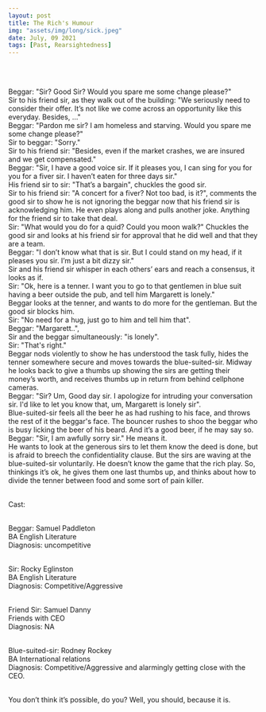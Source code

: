 ```yaml
---
layout: post
title: The Rich's Humour
img: "assets/img/long/sick.jpeg"
date: July, 09 2021
tags: [Past, Rearsightedness]
---
```

  
<br><br>
<div align="left">

Beggar: "Sir? Good Sir? Would you spare me some change please?" <br>
Sir to his friend sir, as they walk out of the building: "We seriously need to consider their offer. It’s not like we come across an opportunity like this everyday. Besides, …"<br>
Beggar: "Pardon me sir? I am homeless and starving. Would you spare me some change please?"<br>
Sir to beggar: "Sorry." <br>
Sir to his friend sir: "Besides, even if the market crashes, we are insured and we get compensated."<br>
Beggar: "Sir, I have a good voice sir. If it pleases you, I can sing for you for you for a fiver sir. I haven’t eaten for three days sir."<br>
His friend sir to sir: "That’s a bargain", chuckles the good sir. <br>
Sir to his friend sir: "A concert for a fiver? Not too bad, is it?", comments the good sir to show he is not ignoring the beggar now that his friend sir is acknowledging him. He even plays along and pulls another joke. Anything for the friend sir to take that deal. <br>
Sir: "What would you do for a quid? Could you moon walk?" Chuckles the good sir and looks at his friend sir for approval that he did well and that they are a team. <br>
Beggar: "I don’t know what that is sir. But I could stand on my head, if it pleases you sir. I’m just a bit dizzy sir." <br>
Sir and his friend sir whisper in each others’ ears and reach a consensus, it looks as if.<br>
Sir: "Ok, here is a tenner. I want you to go to that gentlemen in blue suit having a beer outside the pub, and tell him Margarett is lonely."<br>
Beggar looks at the tenner, and wants to do more for the gentleman. But the good sir blocks him.<br>
Sir: "No need for a hug, just go to him and tell him that". <br>
Beggar: "Margarett..", <br>
Sir and the beggar simultaneously: "is lonely".<br>
Sir: "That's right."<br>
Beggar nods violently to show he has understood the task fully, hides the tenner somewhere secure and moves towards the blue-suited-sir. Midway he looks back to give a thumbs up showing the sirs are getting their money’s worth, and receives thumbs up in return from behind cellphone cameras.<br>
Beggar: "Sir? Um, Good day sir. I apologize for intruding your conversation sir. I'd like to let you know that, um, Margarett is lonely sir".<br>
Blue-suited-sir feels all the beer he as had rushing to his face, and throws the rest of it the beggar's face. The bouncer rushes to shoo the beggar who is busy licking the beer of his beard. And it’s a good beer, if he may say so.  <br>
Beggar: "Sir, I am awfully sorry sir." He means it. <br>
He wants to look at the generous sirs to let them know the deed is done, but is afraid to breech the confidentiality clause. But the sirs are waving at the blue-suited-sir voluntarily. He doesn’t know the game that the rich play. So, thinkings it’s ok, he gives them one last thumbs up, and thinks about how to divide the tenner between food and some sort of pain killer. <br><br>
 
 

Cast: <br><br>

Beggar: Samuel Paddleton<br>
              BA English Literature<br>
              Diagnosis: uncompetitive <br><br>
              
Sir: Rocky Eglinston <br>
       BA English Literature<br>
       Diagnosis: Competitive/Aggressive <br><br>

Friend Sir: Samuel Danny<br>
                 Friends with CEO<br>
                 Diagnosis: NA <br><br>

Blue-suited-sir: Rodney Rockey<br>
                           BA International relations<br>
                           Diagnosis: Competitive/Aggressive and alarmingly getting close with the CEO. <br><br>

You don’t think it’s possible, do you? Well, you should, because it is. <br>





</div>
<br><br>
<br><br>
<br><br>
<br><br>
<br><br>
<br><br>
